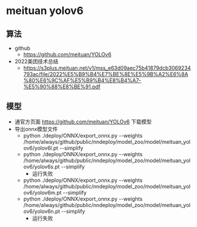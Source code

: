# meituan yolov6

## 算法
+ github
  + https://github.com/meituan/YOLOv6
+ 2022美团技术总结
  + https://s3plus.meituan.net/v1/mss_e63d09aec75b41879dcb3069234793ac/file/2022%E5%B9%B4%E7%BE%8E%E5%9B%A2%E6%8A%80%E6%9C%AF%E5%B9%B4%E8%B4%A7-%E5%90%88%E8%BE%91.pdf

## 模型
+ 通官方页面 https://github.com/meituan/YOLOv6 下载模型
+ 导出onnx模型文件
  + python ./deploy/ONNX/export_onnx.py --weights /home/always/github/public/nndeploy/model_zoo/model/meituan_yolov6/yolov6l.pt --simplify
  + python ./deploy/ONNX/export_onnx.py --weights /home/always/github/public/nndeploy/model_zoo/model/meituan_yolov6/yolov6s.pt --simplify
    + 运行失败
  + python ./deploy/ONNX/export_onnx.py --weights /home/always/github/public/nndeploy/model_zoo/model/meituan_yolov6/yolov6m.pt --simplify
  + python ./deploy/ONNX/export_onnx.py --weights /home/always/github/public/nndeploy/model_zoo/model/meituan_yolov6/yolov6n.pt --simplify
    + 运行失败